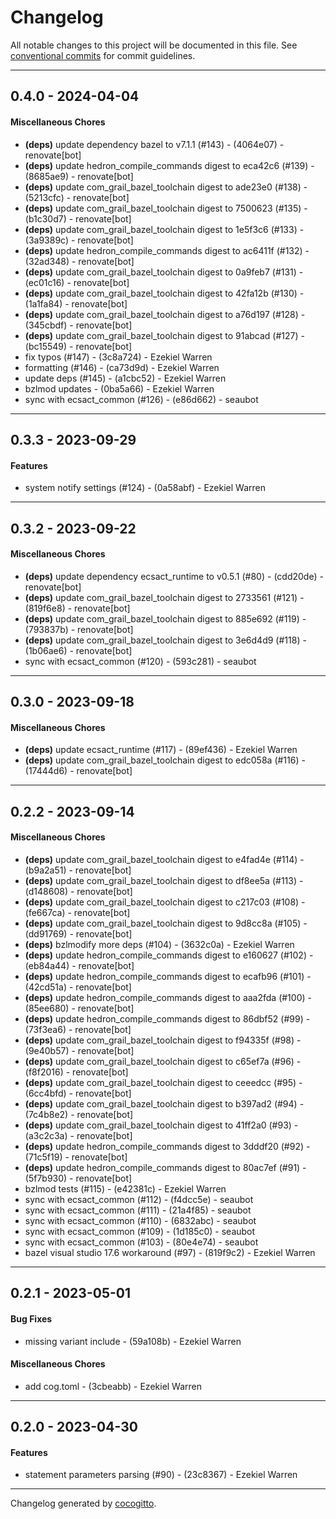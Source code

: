 # Changelog
All notable changes to this project will be documented in this file. See [conventional commits](https://www.conventionalcommits.org/) for commit guidelines.

- - -
## 0.4.0 - 2024-04-04
#### Miscellaneous Chores
- **(deps)** update dependency bazel to v7.1.1 (#143) - (4064e07) - renovate[bot]
- **(deps)** update hedron_compile_commands digest to eca42c6 (#139) - (8685ae9) - renovate[bot]
- **(deps)** update com_grail_bazel_toolchain digest to ade23e0 (#138) - (5213cfc) - renovate[bot]
- **(deps)** update com_grail_bazel_toolchain digest to 7500623 (#135) - (b1c30d7) - renovate[bot]
- **(deps)** update com_grail_bazel_toolchain digest to 1e5f3c6 (#133) - (3a9389c) - renovate[bot]
- **(deps)** update hedron_compile_commands digest to ac6411f (#132) - (32ad348) - renovate[bot]
- **(deps)** update com_grail_bazel_toolchain digest to 0a9feb7 (#131) - (ec01c16) - renovate[bot]
- **(deps)** update com_grail_bazel_toolchain digest to 42fa12b (#130) - (1a1fa84) - renovate[bot]
- **(deps)** update com_grail_bazel_toolchain digest to a76d197 (#128) - (345cbdf) - renovate[bot]
- **(deps)** update com_grail_bazel_toolchain digest to 91abcad (#127) - (bc15549) - renovate[bot]
- fix typos (#147) - (3c8a724) - Ezekiel Warren
- formatting (#146) - (ca73d9d) - Ezekiel Warren
- update deps (#145) - (a1cbc52) - Ezekiel Warren
- bzlmod updates - (0ba5a66) - Ezekiel Warren
- sync with ecsact_common (#126) - (e86d662) - seaubot

- - -

## 0.3.3 - 2023-09-29
#### Features
- system notify settings (#124) - (0a58abf) - Ezekiel Warren

- - -

## 0.3.2 - 2023-09-22
#### Miscellaneous Chores
- **(deps)** update dependency ecsact_runtime to v0.5.1 (#80) - (cdd20de) - renovate[bot]
- **(deps)** update com_grail_bazel_toolchain digest to 2733561 (#121) - (819f6e8) - renovate[bot]
- **(deps)** update com_grail_bazel_toolchain digest to 885e692 (#119) - (793837b) - renovate[bot]
- **(deps)** update com_grail_bazel_toolchain digest to 3e6d4d9 (#118) - (1b06ae6) - renovate[bot]
- sync with ecsact_common (#120) - (593c281) - seaubot

- - -

## 0.3.0 - 2023-09-18
#### Miscellaneous Chores
- **(deps)** update ecsact_runtime (#117) - (89ef436) - Ezekiel Warren
- **(deps)** update com_grail_bazel_toolchain digest to edc058a (#116) - (17444d6) - renovate[bot]

- - -

## 0.2.2 - 2023-09-14
#### Miscellaneous Chores
- **(deps)** update com_grail_bazel_toolchain digest to e4fad4e (#114) - (b9a2a51) - renovate[bot]
- **(deps)** update com_grail_bazel_toolchain digest to df8ee5a (#113) - (d148608) - renovate[bot]
- **(deps)** update com_grail_bazel_toolchain digest to c217c03 (#108) - (fe667ca) - renovate[bot]
- **(deps)** update com_grail_bazel_toolchain digest to 9d8cc8a (#105) - (dd91769) - renovate[bot]
- **(deps)** bzlmodify more deps (#104) - (3632c0a) - Ezekiel Warren
- **(deps)** update hedron_compile_commands digest to e160627 (#102) - (eb84a44) - renovate[bot]
- **(deps)** update hedron_compile_commands digest to ecafb96 (#101) - (42cd51a) - renovate[bot]
- **(deps)** update hedron_compile_commands digest to aaa2fda (#100) - (85ee680) - renovate[bot]
- **(deps)** update hedron_compile_commands digest to 86dbf52 (#99) - (73f3ea6) - renovate[bot]
- **(deps)** update com_grail_bazel_toolchain digest to f94335f (#98) - (9e40b57) - renovate[bot]
- **(deps)** update com_grail_bazel_toolchain digest to c65ef7a (#96) - (f8f2016) - renovate[bot]
- **(deps)** update com_grail_bazel_toolchain digest to ceeedcc (#95) - (6cc4bfd) - renovate[bot]
- **(deps)** update com_grail_bazel_toolchain digest to b397ad2 (#94) - (7c4b8e2) - renovate[bot]
- **(deps)** update com_grail_bazel_toolchain digest to 41ff2a0 (#93) - (a3c2c3a) - renovate[bot]
- **(deps)** update hedron_compile_commands digest to 3dddf20 (#92) - (71c5f19) - renovate[bot]
- **(deps)** update hedron_compile_commands digest to 80ac7ef (#91) - (5f7b930) - renovate[bot]
- bzlmod tests (#115) - (e42381c) - Ezekiel Warren
- sync with ecsact_common (#112) - (f4dcc5e) - seaubot
- sync with ecsact_common (#111) - (21a4f85) - seaubot
- sync with ecsact_common (#110) - (6832abc) - seaubot
- sync with ecsact_common (#109) - (1d185c0) - seaubot
- sync with ecsact_common (#103) - (80e4e74) - seaubot
- bazel visual studio 17.6 workaround (#97) - (819f9c2) - Ezekiel Warren

- - -

## 0.2.1 - 2023-05-01
#### Bug Fixes
- missing variant include - (59a108b) - Ezekiel Warren
#### Miscellaneous Chores
- add cog.toml - (3cbeabb) - Ezekiel Warren

- - -

## 0.2.0 - 2023-04-30
#### Features
- statement parameters parsing (#90) - (23c8367) - Ezekiel Warren

- - -

Changelog generated by [cocogitto](https://github.com/cocogitto/cocogitto).
